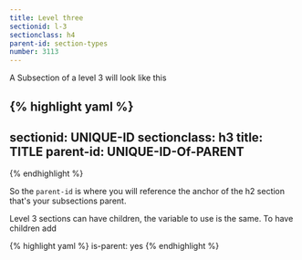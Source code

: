 ```yaml
---
title: Level three
sectionid: l-3
sectionclass: h4
parent-id: section-types
number: 3113
---
```


A Subsection of a level 3 will look like this

{% highlight yaml %}
---
sectionid: UNIQUE-ID
sectionclass: h3
title: TITLE
parent-id: UNIQUE-ID-Of-PARENT
---
{% endhighlight %}

So the `parent-id` is where you will reference the anchor of the h2 section that's your subsections parent.

Level 3 sections can have children, the variable to use is the same. To have children add

{% highlight yaml %}
is-parent: yes
{% endhighlight %}
